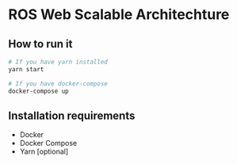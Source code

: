 # ROS Web Scalable Architechture

## How to run it
```bash
# If you have yarn installed
yarn start

# If you have docker-compose
docker-compose up
```

## Installation requirements
- Docker 
- Docker Compose
- Yarn [optional]